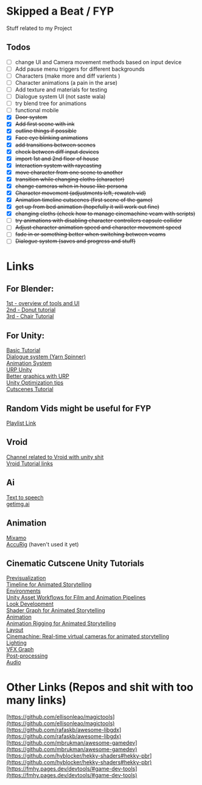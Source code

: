 # Skipped a Beat / FYP
Stuff related to my Project
## Todos
- [ ] change UI and Camera movement methods based on input device
- [ ] Add pause menu triggers for different backgrounds
- [ ] Characters (make more and diff varients )
- [ ] Character animations (a pain in the arse)
- [ ] Add texture and materials for testing
- [ ] Dialogue system UI (not saste wala)
- [ ] try blend tree for animations
- [ ] functional mobile
- [x] ~~Door system~~
- [x] ~~Add first scene with ink~~
- [x] ~~outline things if possible~~
- [x] ~~Face eye blinking animations~~
- [x] ~~add transitions between scenes~~
- [x] ~~check between diff input devices~~
- [x] ~~import 1st and 2nd floor of house~~
- [x] ~~Interaction system with raycasting~~
- [x] ~~move character from one scene to another~~
- [x] ~~transition while changing cloths (character)~~
- [x] ~~change cameras when in house like persona~~
- [x] ~~Character movement (adjustments left, rewatch vid)~~
- [x] ~~Animation timeline cutscenes (first scene of the game)~~
- [x] ~~get up from bed animation (hopefully it will work out fine)~~
- [x] ~~changing cloths (check how to manage cinemachine vcam with scripts)~~
- [ ] ~~try animations with disabling character controllers capsule collider~~
- [ ] ~~Adjust character animation speed and character movement speed~~
- [ ] ~~fade in or something better when switching between vcams~~
- [ ] ~~Dialogue system (saves and progress and stuff)~~
# Links

## For Blender:
[1st - overview of tools and UI](https://www.youtube.com/playlist?list=PLa1F2ddGya_-UvuAqHAksYnB0qL9yWDO6)  
[2nd - Donut tutorial](https://www.youtube.com/playlist?list=PLjEaoINr3zgFX8ZsChQVQsuDSjEqdWMAD)  
[3rd - Chair Tutorial](https://www.youtube.com/playlist?list=PLjEaoINr3zgEL9UjPTLWQhLFAK7wVaRMR)
## For Unity:
[Basic Tutorial](https://www.youtube.com/playlist?list=PLFt_AvWsXl0fnA91TcmkRyhhixX9CO3Lw)  
[Dialogue system (Yarn Spinner)](https://www.youtube.com/watch?v=549J0eHE88k)  
[Animation System](https://www.youtube.com/playlist?list=PLwyUzJb_FNeTQwyGujWRLqnfKpV-cj-eO)  
[URP Unity](https://www.youtube.com/playlist?list=PLX2vGYjWbI0QRLkvupULwSZCPkLyHs-UX)  
[Better graphics with URP](https://blog.unity.com/technology/learn-how-to-bring-your-game-graphics-to-life)  
[Unity Optimization tips](https://www.reddit.com/r/Unity3D/comments/njrqhu/big_thread_of_optimization_tips/)  
[Cutscenes Tutorial](https://create.unity.com/road-to-realtime?utm_source=youtube&utm_medium=social&utm_campaign=film_global_generalpromo_2021-03-24_road-to-real-time)  
## Random Vids might be useful for FYP
[Playlist Link](https://www.youtube.com/playlist?list=PLj1U1ZglvjcqwqYPofElz42grSNw3-ipN)  
## Vroid  
[Channel related to Vroid with unity shit](https://youtube.com/@ReForgeMode)  
[Vroid Tutorial links](https://docs.google.com/document/d/1QqNhGyAEmmKGAf_x9WpfdSYcfBJ6BCEcU8CHdkIurQw/edit)  
## Ai  
[Text to speech](https://fmhy.pages.dev/ai/#text-to-speech)  
[getimg.ai](https://getimg.ai/)  
## Animation
[Mixamo](https://www.mixamo.com/)  
[AccuRig](https://actorcore.reallusion.com/3d-motion) (haven't used it yet)  
## Cinematic Cutscene Unity Tutorials  
[Previsualization](https://resources.unity.com/media-entertainment-content/road-to-real-time-previsualization)  
[Timeline for Animated Storytelling](https://resources.unity.com/media-entertainment-content/timeline-for-animated-storytelling)  
[Environments](https://resources.unity.com/media-entertainment-content/r2r-environments)  
[Unity Asset Workflows for Film and Animation Pipelines](https://resources.unity.com/media-entertainment-content/r2r-asset-workflows)  
[Look Development](https://resources.unity.com/media-entertainment-content/r2r-look-development)  
[Shader Graph for Animated Storytelling](https://resources.unity.com/media-entertainment-content/r2r-shader-graph)  
[Animation](https://resources.unity.com/media-entertainment-content/r2r-animation)  
[Animation Rigging for Animated Storytelling](https://resources.unity.com/media-entertainment-content/r2r-animation-rigging)  
[Layout](https://resources.unity.com/media-entertainment-content/road-to-real-time-layout)  
[Cinemachine: Real-time virtual cameras for animated storytelling](https://resources.unity.com/media-entertainment-content/road-to-real-time-cinemachine)  
[Lighting](https://resources.unity.com/media-entertainment-content/road-to-real-time-lighting)  
[VFX Graph](https://resources.unity.com/media-entertainment-content/road-to-real-time-vfx-graph)  
[Post-processing](https://resources.unity.com/media-entertainment-content/road-to-real-time-post-processing)  
[Audio](https://resources.unity.com/media-entertainment-content/media-entertainmentroad-to-real-time-audio)  
# Other Links (Repos and shit with too many links)
[https://github.com/ellisonleao/magictools](https://github.com/ellisonleao/magictools)  
[https://github.com/rafaskb/awesome-libgdx](https://github.com/rafaskb/awesome-libgdx)  
[https://github.com/mbrukman/awesome-gamedev](https://github.com/mbrukman/awesome-gamedev)  
[https://github.com/hyblocker/hekky-shaders#hekky-pbr](https://github.com/hyblocker/hekky-shaders#hekky-pbr)  
[https://fmhy.pages.dev/devtools/#game-dev-tools](https://fmhy.pages.dev/devtools/#game-dev-tools)    

